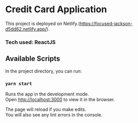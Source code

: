 # Credit Card Application

This project is deployed on Netlify.(https://focused-jackson-d5dd62.netlify.app/).


### Tech used: ReactJS

## Available Scripts

In the project directory, you can run:

### `yarn start`

Runs the app in the development mode.\
Open [http://localhost:3000](http://localhost:3000) to view it in the browser.

The page will reload if you make edits.\
You will also see any lint errors in the console.
